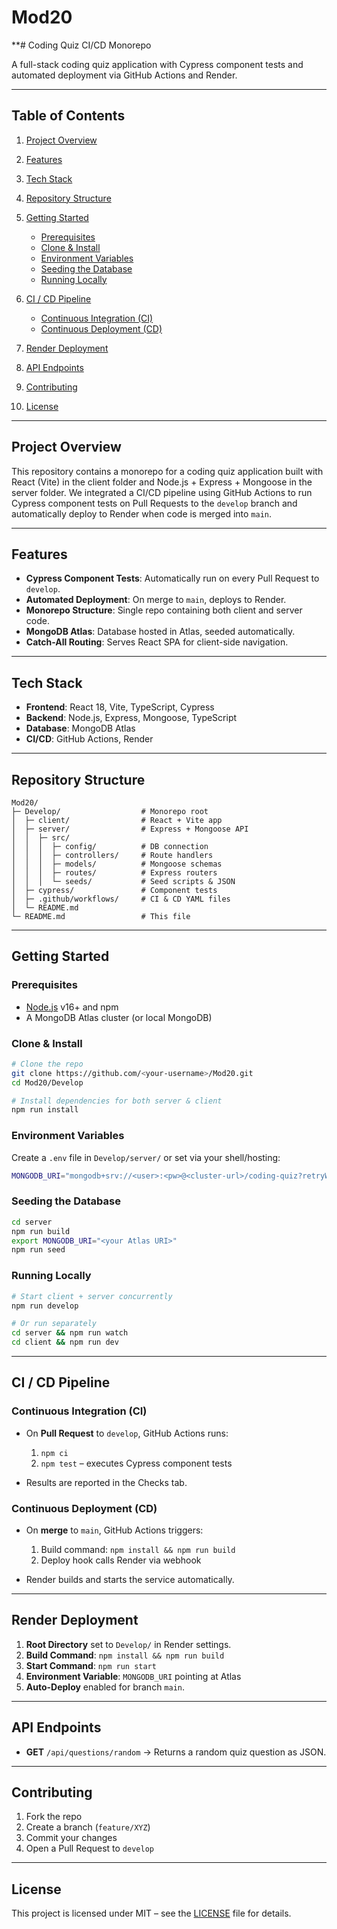 # Mod20
\*\*# Coding Quiz CI/CD Monorepo

A full-stack coding quiz application with Cypress component tests and automated deployment via GitHub Actions and Render.

---

## Table of Contents

1. [Project Overview](#project-overview)
2. [Features](#features)
3. [Tech Stack](#tech-stack)
4. [Repository Structure](#repository-structure)
5. [Getting Started](#getting-started)

   * [Prerequisites](#prerequisites)
   * [Clone & Install](#clone--install)
   * [Environment Variables](#environment-variables)
   * [Seeding the Database](#seeding-the-database)
   * [Running Locally](#running-locally)
6. [CI / CD Pipeline](#ci--cd-pipeline)

   * [Continuous Integration (CI)](#continuous-integration-ci)
   * [Continuous Deployment (CD)](#continuous-deployment-cd)
7. [Render Deployment](#render-deployment)
8. [API Endpoints](#api-endpoints)
9. [Contributing](#contributing)
10. [License](#license)

---

## Project Overview

This repository contains a monorepo for a coding quiz application built with React (Vite) in the client folder and Node.js + Express + Mongoose in the server folder. We integrated a CI/CD pipeline using GitHub Actions to run Cypress component tests on Pull Requests to the `develop` branch and automatically deploy to Render when code is merged into `main`.

---

## Features

* **Cypress Component Tests**: Automatically run on every Pull Request to `develop`.
* **Automated Deployment**: On merge to `main`, deploys to Render.
* **Monorepo Structure**: Single repo containing both client and server code.
* **MongoDB Atlas**: Database hosted in Atlas, seeded automatically.
* **Catch-All Routing**: Serves React SPA for client-side navigation.

---

## Tech Stack

* **Frontend**: React 18, Vite, TypeScript, Cypress
* **Backend**: Node.js, Express, Mongoose, TypeScript
* **Database**: MongoDB Atlas
* **CI/CD**: GitHub Actions, Render

---

## Repository Structure

```
Mod20/
├─ Develop/                  # Monorepo root
│  ├─ client/                # React + Vite app
│  ├─ server/                # Express + Mongoose API
│  │  ├─ src/
│  │  │  ├─ config/          # DB connection
│  │  │  ├─ controllers/     # Route handlers
│  │  │  ├─ models/          # Mongoose schemas
│  │  │  ├─ routes/          # Express routers
│  │  │  └─ seeds/           # Seed scripts & JSON
│  ├─ cypress/               # Component tests
│  ├─ .github/workflows/     # CI & CD YAML files
│  └─ README.md
└─ README.md                 # This file
```

---

## Getting Started

### Prerequisites

* [Node.js](https://nodejs.org/) v16+ and npm
* A MongoDB Atlas cluster (or local MongoDB)

### Clone & Install

```bash
# Clone the repo
git clone https://github.com/<your-username>/Mod20.git
cd Mod20/Develop

# Install dependencies for both server & client
npm run install
```

### Environment Variables

Create a `.env` file in `Develop/server/` or set via your shell/hosting:

```bash
MONGODB_URI="mongodb+srv://<user>:<pw>@<cluster-url>/coding-quiz?retryWrites=true&w=majority"
```

### Seeding the Database

```bash
cd server
npm run build
export MONGODB_URI="<your Atlas URI>"
npm run seed
```

### Running Locally

```bash
# Start client + server concurrently
npm run develop

# Or run separately
cd server && npm run watch
cd client && npm run dev
```

---

## CI / CD Pipeline

### Continuous Integration (CI)

* On **Pull Request** to `develop`, GitHub Actions runs:

  1. `npm ci`
  2. `npm test` – executes Cypress component tests
* Results are reported in the Checks tab.

### Continuous Deployment (CD)

* On **merge** to `main`, GitHub Actions triggers:

  1. Build command: `npm install && npm run build`
  2. Deploy hook calls Render via webhook
* Render builds and starts the service automatically.

---

## Render Deployment

1. **Root Directory** set to `Develop/` in Render settings.
2. **Build Command**: `npm install && npm run build`
3. **Start Command**: `npm run start`
4. **Environment Variable**: `MONGODB_URI` pointing at Atlas
5. **Auto-Deploy** enabled for branch `main`.

---

## API Endpoints

* **GET** `/api/questions/random`  → Returns a random quiz question as JSON.

---

## Contributing

1. Fork the repo
2. Create a branch (`feature/XYZ`)
3. Commit your changes
4. Open a Pull Request to `develop`

---

## License

This project is licensed under MIT – see the [LICENSE](LICENSE) file for details.
